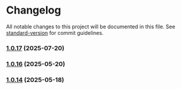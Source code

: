 # Changelog

All notable changes to this project will be documented in this file. See [standard-version](https://github.com/conventional-changelog/standard-version) for commit guidelines.

### [1.0.17](https://github.com/moamfar/react-time-date-picker/compare/v1.0.16...v1.0.17) (2025-07-20)

### [1.0.16](https://github.com/moamfar/react-time-date-picker/compare/v1.0.15...v1.0.16) (2025-05-20)

### [1.0.14](https://github.com/moamfar/react-time-date-picker/compare/v1.0.12...v1.0.14) (2025-05-18)
